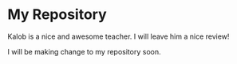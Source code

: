 # My Repository

Kalob is a nice and awesome teacher. I will leave him a nice review!

I will be making change to my repository soon.
